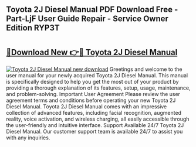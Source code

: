 ## Toyota 2J Diesel Manual PDF Download Free - Part-LjF User Guide Repair - Service Owner Edition RYP3T

# <h2><a href="http://bc66144.oget.top/?id=Toyota+2J+Diesel+Manual">🔗Download New 👉🔴 Toyota 2J Diesel Manual</a></h2>

[![Toyota 2J Diesel Manual new download](https://i.imgur.com/5g1atiW.png)](http://bc66144.oget.top/?id=Toyota+2J+Diesel+Manual)
Greetings and welcome to the user manual for your newly acquired Toyota 2J Diesel Manual. This manual is specifically designed to help you get the most out of your product by providing a thorough explanation of its features, setup, usage, maintenance, and problem-solving. Important User Agreement Please review the user agreement terms and conditions before operating your new Toyota 2J Diesel Manual. Toyota 2J Diesel Manual comes with an impressive collection of advanced features, including facial recognition, augmented reality, voice activation, and wireless charging, all easily accessible through the user-friendly and intuitive interface. Support Available 24/7 Toyota 2J Diesel Manual. Our customer support team is available 24/7 to assist you with any inquiries.
